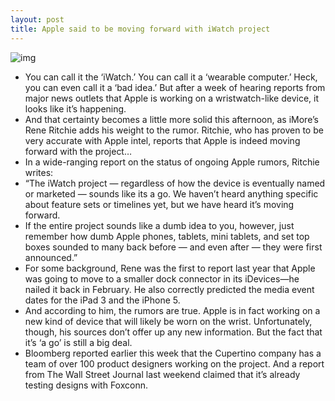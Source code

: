 ```yaml
---
layout: post
title: Apple said to be moving forward with iWatch project
---
```

![img](http://media.idownloadblog.com/wp-content/uploads/2012/07/iWatch-concept-Anders-Kjellberg-006.jpg)
* You can call it the ‘iWatch.’ You can call it a ‘wearable computer.’ Heck, you can even call it a ‘bad idea.’ But after a week of hearing reports from major news outlets that Apple is working on a wristwatch-like device, it looks like it’s happening.
* And that certainty becomes a little more solid this afternoon, as iMore’s Rene Ritchie adds his weight to the rumor. Ritchie, who has proven to be very accurate with Apple intel, reports that Apple is indeed moving forward with the project…
* In a wide-ranging report on the status of ongoing Apple rumors, Ritchie writes:
* “The iWatch project — regardless of how the device is eventually named or marketed — sounds like its a go. We haven’t heard anything specific about feature sets or timelines yet, but we have heard it’s moving forward.
* If the entire project sounds like a dumb idea to you, however, just remember how dumb Apple phones, tablets, mini tablets, and set top boxes sounded to many back before — and even after — they were first announced.”
* For some background, Rene was the first to report last year that Apple was going to move to a smaller dock connector in its iDevices—he nailed it back in February. He also correctly predicted the media event dates for the iPad 3 and the iPhone 5.
* And according to him, the rumors are true. Apple is in fact working on a new kind of device that will likely be worn on the wrist. Unfortunately, though, his sources don’t offer up any new information. But the fact that it’s ‘a go’ is still a big deal.
* Bloomberg reported earlier this week that the Cupertino company has a team of over 100 product designers working on the project. And a report from The Wall Street Journal last weekend claimed that it’s already testing designs with Foxconn.

